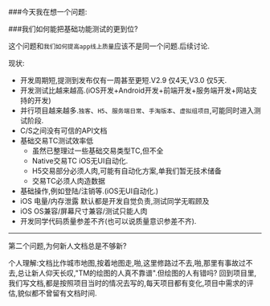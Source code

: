 ###今天我在想一个问题:

###我们如何能把基础功能测试的更到位?

这个问题和`我们如何提高app线上质量`应该不是同一个问题.后续讨论.

现状:

- 开发周期短,提测到发布仅有一周甚至更短.V2.9 仅4天,V3.0 仅5天.
- 开发测试比越来越高.(iOS开发+Android开发+前端开发+服务端开发+网站支持的开发)
- 并行项目越来越多.`独客`、`H5`、`服务端日常`、`手淘版本`、`虚拟组项目`,可能同时进入测试阶段.
- C/S之间没有可信的API文档
- 基础交易TC测试效率低
	- 虽然已整理过一些基础交易类型TC,但不全
	- Native交易TC iOS无UI自动化.
	- H5交易部分必须人肉,可能有自动化方案,单我们暂无技术储备
	- 交易TC必须人肉造数据
- 基础操作,例如登陆/注销等.(iOS无UI自动化.)
- iOS 电量/内存泄露 默认都是开发自觉负责,测试同学无暇顾及
- iOS OS兼容/屏幕尺寸兼容/测试只能人肉
- 开发同学代码质量参差不齐(也可以说质量意识参差不齐).


--------

第二个问题,为何新人文档总是不够新?

个人理解:文档比作城市地图,按着地图走,啪,这里修路过不去,啪,那里有事故过不去,总让新人仰天长叹,"TM的绘图的人真不靠谱".但绘图的人有错吗?
回到项目里,我们写文档,都是按照项目当时的情况去写的,每天项目都有变化,项目中需求的评估,貌似都不曾留有文档时间.